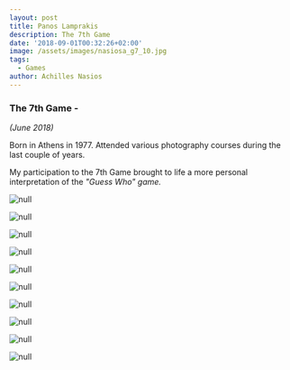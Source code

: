 ```yaml
---
layout: post
title: Panos Lamprakis
description: The 7th Game
date: '2018-09-01T00:32:26+02:00'
image: /assets/images/nasiosa_g7_10.jpg
tags:
  - Games
author: Achilles Nasios
---
```

### The 7th Game -

_(June 2018)_

Born in Athens in 1977. Attended various photography courses during the last couple of years. 

My participation to the 7th Game brought to life a more personal interpretation of the _"Guess Who" _game_._

![null](/assets/images/lamprakisp_g7_01.jpg)

![null](/assets/images/lamprakisp_g7_02.jpg)

![null](/assets/images/lamprakisp_g7_03.jpg)

![null](/assets/images/lamprakisp_g7_04.jpg)

![null](/assets/images/lamprakisp_g7_05.jpg)

![null](/assets/images/lamprakisp_g7_06.jpg)

![null](/assets/images/lamprakisp_g7_07.jpg)

![null](/assets/images/lamprakisp_g7_08.jpg)

![null](/assets/images/lamprakisp_g7_09.jpg)

![null](/assets/images/lamprakisp_g7_10.jpg)
